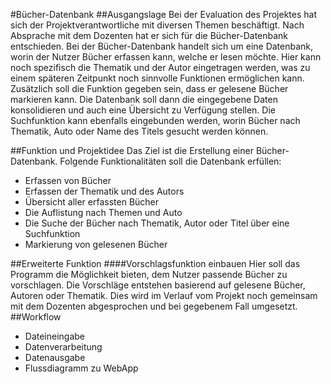 #Bücher-Datenbank
##Ausgangslage
Bei der Evaluation des Projektes hat sich der Projektverantwortliche mit diversen Themen beschäftigt. 
Nach Absprache mit dem Dozenten hat er sich für die Bücher-Datenbank entschieden. Bei der Bücher-Datenbank handelt sich um eine Datenbank, worin der Nutzer Bücher erfassen kann, welche er lesen möchte. Hier kann noch spezifisch die Thematik und der Autor eingetragen werden, was zu einem späteren Zeitpunkt noch sinnvolle Funktionen ermöglichen kann. Zusätzlich soll die Funktion gegeben sein, dass er gelesene Bücher markieren kann. 
Die Datenbank soll dann die eingegebene Daten konsolidieren und auch eine Übersicht zu Verfügung stellen. Die Suchfunktion kann ebenfalls eingebunden werden, worin Bücher nach Thematik, Auto oder Name des Titels gesucht werden können. 

##Funktion und Projektidee
Das Ziel ist die Erstellung einer Bücher-Datenbank. Folgende Funktionalitäten soll die Datenbank erfüllen:
* Erfassen von Bücher
* Erfassen der Thematik und des Autors
* Übersicht aller erfassten Bücher
* Die Auflistung nach Themen und Auto
* Die Suche der Bücher nach Thematik, Autor oder Titel über eine Suchfunktion
* Markierung von gelesenen Bücher

##Erweiterte Funktion
####Vorschlagsfunktion einbauen
Hier soll das Programm die Möglichkeit bieten, dem Nutzer passende Bücher zu vorschlagen. 
Die Vorschläge entstehen basierend auf gelesene Bücher, Autoren oder Thematik. 
Dies wird im Verlauf vom Projekt noch gemeinsam mit dem Dozenten abgesprochen und bei gegebenem Fall umgesetzt.
##Workflow
* Dateineingabe
* Datenverarbeitung
* Datenausgabe
* Flussdiagramm zu WebApp